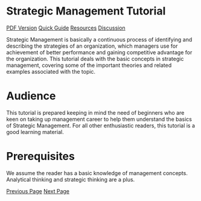 # Strategic Management Tutorial
[PDF Version](../strategic_management/strategic_management_pdf_version.md)
[Quick Guide](../strategic_management/strategic_management_quick_guide.md)
[Resources](../strategic_management/strategic_management_useful_resources.md)
[Discussion](../strategic_management/strategic_management_discussion.md)

Strategic Management is basically a continuous process of identifying and describing the strategies of an organization, which managers use for achievement of better performance and gaining competitive advantage for the organization. This tutorial deals with the basic concepts in strategic management, covering some of the important theories and related examples associated with the topic.

# Audience
This tutorial is prepared keeping in mind the need of beginners who are keen on taking up management career to help them understand the basics of Strategic Management. For all other enthusiastic readers, this tutorial is a good learning material.

# Prerequisites
We assume the reader has a basic knowledge of management concepts. Analytical thinking and strategic thinking are a plus.


[Previous Page](../strategic_management/index.md) [Next Page](../strategic_management/strategic_management_introduction.md) 
